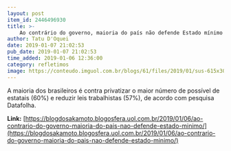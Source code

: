 ```yaml
---
layout: post
item_id: 2446496930
title: >-
    Ao contrário do governo, maioria do país não defende Estado mínimo
author: Tatu D'Oquei
date: 2019-01-07 21:02:53
pub_date: 2019-01-07 21:02:53
time_added: 2019-01-06 12:36:00
category: refletimos
image: https://conteudo.imguol.com.br/blogs/61/files/2019/01/sus-615x300.jpg
---
```


A maioria dos brasileiros é contra privatizar o maior número de possível de estatais (60%) e reduzir leis trabalhistas (57%), de acordo com pesquisa Datafolha.

**Link:** [https://blogdosakamoto.blogosfera.uol.com.br/2019/01/06/ao-contrario-do-governo-maioria-do-pais-nao-defende-estado-minimo/](https://blogdosakamoto.blogosfera.uol.com.br/2019/01/06/ao-contrario-do-governo-maioria-do-pais-nao-defende-estado-minimo/)

